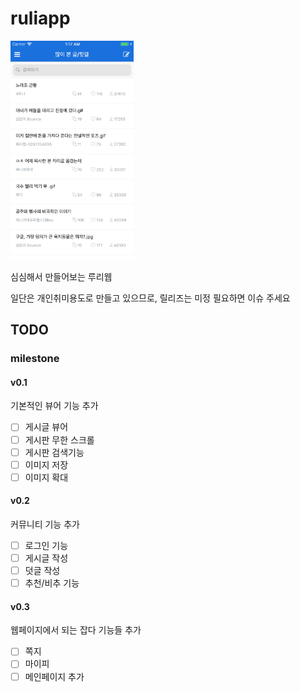 # ruliapp

<img src="image/board.png" height="350px">

심심해서 만들어보는 루리웹

일단은 개인취미용도로 만들고 있으므로, 릴리즈는 미정 필요하면 이슈 주세요

## TODO
### milestone
#### v0.1
기본적인 뷰어 기능 추가

- [ ] 게시글 뷰어
- [ ] 게시판 무한 스크롤
- [ ] 게시판 검색기능
- [ ] 이미지 저장
- [ ] 이미지 확대

#### v0.2
커뮤니티 기능 추가

- [ ] 로그인 기능
- [ ] 게시글 작성
- [ ] 덧글 작성
- [ ] 추천/비추 기능

#### v0.3
웹페이지에서 되는 잡다 기능들 추가
- [ ] 쪽지
- [ ] 마이피
- [ ] 메인페이지 추가
